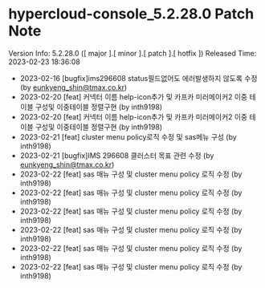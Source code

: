 # hypercloud-console_5.2.28.0 Patch Note

Version Info: 5.2.28.0 ([ major ].[ minor ].[ patch ].[ hotfix ])
Released Time: 2023-02-23 18:36:08

- 2023-02-16 [bugfix]ims296608 status필드없어도 에러발생하지 않도록 수정 (by eunkyeng_shin@tmax.co.kr) 
- 2023-02-20 [feat] 커넥터 이름 help-icon추가 및 카프카 미러메이커2 이중 테이블 구성및 이중테이블 정렬구현 (by inth9198) 
- 2023-02-20 [feat] 커넥터 이름 help-icon추가 및 카프카 미러메이커2 이중 테이블 구성및 이중테이블 정렬구현 (by inth9198) 
- 2023-02-21 [feat] cluster menu policy로직 수정 및 sas메뉴 구성 (by inth9198) 
- 2023-02-21 [bugfix]IMS 296608 클러스터 목표 관련 수정 (by eunkyeng_shin@tmax.co.kr) 
- 2023-02-22 [feat] sas 매뉴 구성 및 cluster menu policy 로직 수정 (by inth9198) 
- 2023-02-22 [feat] sas 매뉴 구성 및 cluster menu policy 로직 수정 (by inth9198) 
- 2023-02-22 [feat] sas 매뉴 구성 및 cluster menu policy 로직 수정 (by inth9198) 
- 2023-02-22 [feat] sas 매뉴 구성 및 cluster menu policy 로직 수정 (by inth9198) 
- 2023-02-22 [feat] sas 매뉴 구성 및 cluster menu policy 로직 수정 (by inth9198) 
- 2023-02-22 [feat] sas 매뉴 구성 및 cluster menu policy 로직 수정 (by inth9198) 
